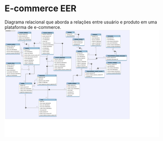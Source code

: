 # E-commerce EER
Diagrama relacional que aborda a relações entre usuário e produto em uma plataforma de e-commerce.
![EER](/e-commerce.svg)


